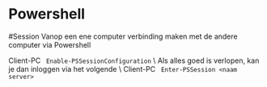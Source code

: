 Powershell
==========

#Session
Vanop een ene computer verbinding maken met de andere computer via Powershell

Client-PC ``` Enable-PSSessionConfiguration``` \\
Als alles goed is verlopen, kan je dan inloggen via het volgende \\
Client-PC  ``` Enter-PSSession <naam server>``` 
